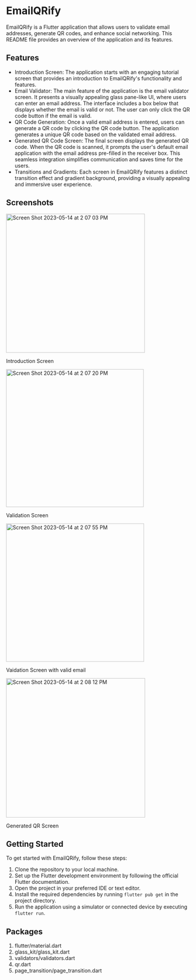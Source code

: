 # EmailQRify

EmailQRify is a Flutter application that allows users to validate email addresses, generate QR codes, and enhance social networking. This README file provides an overview of the application and its features.

## Features
* Introduction Screen: The application starts with an engaging tutorial screen that provides an introduction to EmailQRify's functionality and features.
* Email Validator: The main feature of the application is the email validator screen. It presents a visually appealing glass pane-like UI, where users can enter an email address. The interface includes a box below that displays whether the email is valid or not. The user can only click the QR code button if the email is valid.
* QR Code Generation: Once a valid email address is entered, users can generate a QR code by clicking the QR code button. The application generates a unique QR code based on the validated email address.
* Generated QR Code Screen: The final screen displays the generated QR code. When the QR code is scanned, it prompts the user's default email application with the email address pre-filled in the receiver box. This seamless integration simplifies communication and saves time for the users.
* Transitions and Gradients: Each screen in EmailQRify features a distinct transition effect and gradient background, providing a visually appealing and immersive user experience.

## Screenshots

<img width="379" alt="Screen Shot 2023-05-14 at 2 07 03 PM" src="https://github.com/abhati27/EmailQRify/assets/60200047/b6e2ed16-7620-48cb-b125-ae21b732041d">

Introduction Screen

<img width="376" alt="Screen Shot 2023-05-14 at 2 07 20 PM" src="https://github.com/abhati27/EmailQRify/assets/60200047/5ec024b6-5da6-4b65-a8cf-03d27186c643">

Validation Screen

<img width="377" alt="Screen Shot 2023-05-14 at 2 07 55 PM" src="https://github.com/abhati27/EmailQRify/assets/60200047/9d94d174-3b9a-44c2-bdd3-b26128d78d03">

Vaidation Screen with valid email

<img width="380" alt="Screen Shot 2023-05-14 at 2 08 12 PM" src="https://github.com/abhati27/EmailQRify/assets/60200047/c2e5e059-f131-4b37-ad74-a598a8fa5d1e">

Generated QR Screen



## Getting Started

To get started with EmailQRify, follow these steps:

1. Clone the repository to your local machine.
2. Set up the Flutter development environment by following the official Flutter documentation.
3. Open the project in your preferred IDE or text editor.
4. Install the required dependencies by running `flutter pub get` in the project directory.
5. Run the application using a simulator or connected device by executing `flutter run`.

## Packages

1. flutter/material.dart
2. glass_kit/glass_kit.dart
3. validators/validators.dart
4. qr.dart
5. page_transition/page_transition.dart






